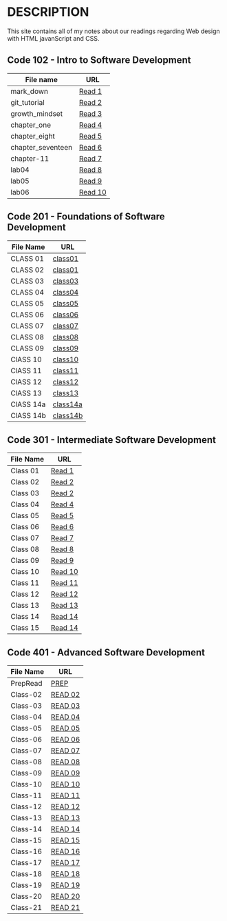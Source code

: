 # **DESCRIPTION** 
This site contains all of my notes about our readings regarding Web design with HTML javanScript and CSS. 

## **Code 102 - Intro to Software Development**

**File name**| **URL**
-------------|--------
 mark_down | [Read 1](https://yasmeenokh.github.io/reading-notes/102/marke_down)  
git_tutorial | [Read 2](https://yasmeenokh.github.io/reading-notes/102/git_tutorial)
growth_mindset | [Read 3](https://yasmeenokh.github.io/reading-notes/102/growth_mindset.md)
chapter_one   | [Read 4](https://yasmeenokh.github.io/reading-notes/102/chapter_one)
chapter_eight | [Read 5](https://yasmeenokh.github.io/reading-notes/102/chapter_eight)
chapter_seventeen | [Read 6](https://yasmeenokh.github.io/reading-notes/102/chapter_eight)
chapter-11 | [Read 7](https://yasmeenokh.github.io/reading-notes/102/chapter-11)
lab04 | [Read 8](https://yasmeenokh.github.io/reading-notes/102/lab04_reading)
lab05 |[Read 9](https://yasmeenokh.github.io/reading-notes/102/lab05_reading)
lab06 | [Read 10](https://yasmeenokh.github.io/reading-notes/102/lab06_reading)


## **Code 201 - Foundations of Software Development** 

**File Name** | **URL** 
--------------|-----------
CLASS 01      | [class01](https://yasmeenokh.github.io/reading-notes/201/class-01)
CLASS 02      | [class01](https://yasmeenokh.github.io/reading-notes/201/class-02)
CLASS 03      | [class03](https://yasmeenokh.github.io/reading-notes/201/class-03)
CLASS 04      | [class04](https://yasmeenokh.github.io/reading-notes/201/class-04)
CLASS 05      | [class05](https://yasmeenokh.github.io/reading-notes/201/class-05)
CLASS 06      | [class06](https://yasmeenokh.github.io/reading-notes/201/class06)
CLASS 07      | [class07](https://yasmeenokh.github.io/reading-notes/201/class-07)   
CLASS 08      | [class08](https://yasmeenokh.github.io/reading-notes/201/class-08)
CLASS 09      | [class09](https://yasmeenokh.github.io/reading-notes/201/class09)
ClASS 10      | [class10](https://yasmeenokh.github.io/reading-notes/201/class-10)
ClASS 11      | [class11](https://yasmeenokh.github.io/reading-notes/201/class-11)
ClASS 12      | [class12](https://yasmeenokh.github.io/reading-notes/201/class-12)
ClASS 13      | [class13](https://yasmeenokh.github.io/reading-notes/201/class-13)
ClASS 14a     | [class14a](https://yasmeenokh.github.io/reading-notes/201/class-14a)
ClASS 14b     | [class14b](https://yasmeenokh.github.io/reading-notes/201/class-14b)







## **Code 301 - Intermediate Software Development**

**File Name** | **URL** 
--------------|-----------
Class 01      | [Read 1](https://yasmeenokh.github.io/reading-notes/301/code103-Read-01)
Class 02      | [Read 2](https://yasmeenokh.github.io/reading-notes/301/code103-Read-02)
Class 03      | [Read 2](https://yasmeenokh.github.io/reading-notes/301/code103-Read-03)
Class 04      | [Read 4](https://yasmeenokh.github.io/reading-notes/301/code103-Read-04)
Class 05      | [Read 5](https://yasmeenokh.github.io/reading-notes/301/code103-Read-05)
Class 06      | [Read 6](https://yasmeenokh.github.io/reading-notes/301/code103-Read-06)
Class 07      | [Read 7](https://yasmeenokh.github.io/reading-notes/301/code103-Read-07)
Class 08      | [Read 8](https://yasmeenokh.github.io/reading-notes/301/code103-Read-08)
Class 09      | [Read 9](https://yasmeenokh.github.io/reading-notes/301/code103-Read-09)
Class 10      | [Read 10](https://yasmeenokh.github.io/reading-notes/301/code103-Read-10)
Class 11      | [Read 11](https://yasmeenokh.github.io/reading-notes/301/code103-Read-11)
Class 12      | [Read 12](https://yasmeenokh.github.io/reading-notes/301/code103-Read-12)
Class 13      | [Read 13](https://yasmeenokh.github.io/reading-notes/301/code103-Read-13)
Class 14      | [Read 14](https://yasmeenokh.github.io/reading-notes/301/code103-Read-14)
Class 15      | [Read 14](https://yasmeenokh.github.io/reading-notes/301/code103-Read-15)


## **Code 401 - Advanced Software Development**

**File Name** | **URL** 
--------------|-----------
PrepRead      | [PREP](https://yasmeenokh.github.io/reading-notes/401/prepRead)
Class-02      | [READ 02](https://yasmeenokh.github.io/reading-notes/401/class-02)
Class-03      | [READ 03](https://yasmeenokh.github.io/reading-notes/401/class-03)
Class-04      | [READ 04](https://yasmeenokh.github.io/reading-notes/401/class-04)
Class-05      | [READ 05](https://yasmeenokh.github.io/reading-notes/401/class-05)
Class-06      | [READ 06](https://yasmeenokh.github.io/reading-notes/401/class-06)
Class-07      | [READ 07](https://yasmeenokh.github.io/reading-notes/401/class-07)
Class-08      | [READ 08](https://yasmeenokh.github.io/reading-notes/401/class-08)
Class-09      | [READ 09](https://yasmeenokh.github.io/reading-notes/401/class-09)
Class-10      | [READ 10](https://yasmeenokh.github.io/reading-notes/401/class-10)
Class-11      | [READ 11](https://yasmeenokh.github.io/reading-notes/401/class-11)
Class-12      | [READ 12](https://yasmeenokh.github.io/reading-notes/401/class-12)
Class-13      | [READ 13](https://yasmeenokh.github.io/reading-notes/401/class-13)
Class-14      | [READ 14](https://yasmeenokh.github.io/reading-notes/401/class-14)
Class-15      | [READ 15](https://yasmeenokh.github.io/reading-notes/401/class-15)
Class-16      | [READ 16](https://yasmeenokh.github.io/reading-notes/401/class-16)
Class-17      | [READ 17](https://yasmeenokh.github.io/reading-notes/401/class-17)
Class-18      | [READ 18](https://yasmeenokh.github.io/reading-notes/401/class-18)
Class-19      | [READ 19](https://yasmeenokh.github.io/reading-notes/401/class-19)
Class-20      | [READ 20](https://yasmeenokh.github.io/reading-notes/401/class-20)
Class-21      | [READ 21](https://yasmeenokh.github.io/reading-notes/401/class-21)

